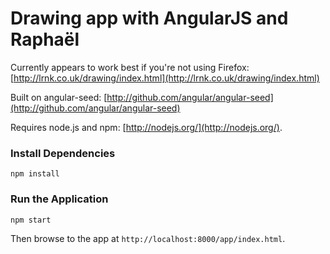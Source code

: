 # Drawing app with AngularJS and Raphaël

Currently appears to work best if you're not using Firefox: [http://lrnk.co.uk/drawing/index.html](http://lrnk.co.uk/drawing/index.html)

Built on angular-seed:  [http://github.com/angular/angular-seed](http://github.com/angular/angular-seed)

Requires node.js and npm: [http://nodejs.org/](http://nodejs.org/).

### Install Dependencies
```
npm install
```

### Run the Application
```
npm start
```

Then browse to the app at `http://localhost:8000/app/index.html`.